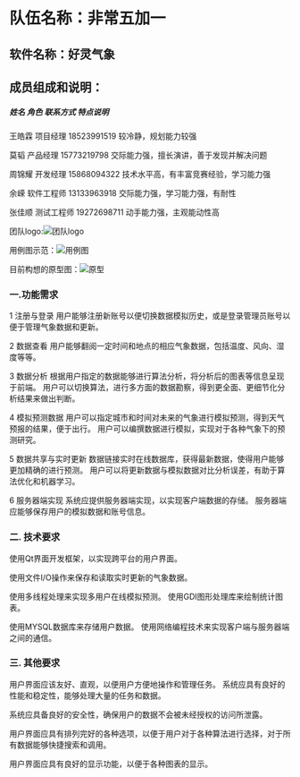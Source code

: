 # 队伍名称：非常五加一

##  软件名称：好灵气象

##  成员组成和说明：

#####  姓名 角色 联系方式 特点说明 

王皓霖	 项目经理 	18523991519 	较冷静，规划能力较强 

莫韬 	    产品经理 	15773219798 	交际能力强，擅长演讲，善于发现并解决问题

周锦耀 	    开发经理 	15868094322 	技术水平高，有丰富竞赛经验，学习能力强 

余嵘 	    软件工程师      13133963918	 交际能力强，学习能力强，有耐性 

张佳顺 	测试工程师      19272698711 	动手能力强，主观能动性高

团队logo:![团队logo](团队相关介绍/团队logo.png)

用例图示范：![用例图](产品大致介绍/用例图.png)

目前构想的原型图：![原型](产品大致介绍/原型.png)

### 一.功能需求 

1 注册与登录 用户能够注册新账号以便切换数据模拟历史，或是登录管理员账号以便于管理气象数据和更新。

 2 数据查看 用户能够翻阅一定时间和地点的相应气象数据，包括温度、风向、湿度等等。

 3 数据分析 根据用户指定的数据能够进行算法分析，将分析后的图表等信息呈现于前端。 用户可以切换算法，进行多方面的数据勘察，得到更全面、更细节化分析结果来做出判断。 

4 模拟预测数据 用户可以指定城市和时间对未来的气象进行模拟预测，得到天气预报的结果，便于出行。 用户可以编撰数据进行模拟，实现对于各种气象下的预测研究。

 5 数据共享与实时更新 数据链接实时在线数据库，获得最新数据，使得用户能够更加精确的进行预测。 用户可以将更新数据与模拟数据对比分析误差，有助于算法优化和机器学习。

 6 服务器端实现 系统应提供服务器端实现，以实现客户端数据的存储。 服务器端应能够保存用户的模拟数据和账号信息。

###  二. 技术要求 

使用Qt界面开发框架，以实现跨平台的用户界面。

 使用文件I/O操作来保存和读取实时更新的气象数据。 

使用多线程处理来实现多用户在线模拟预测。 使用GDI图形处理库来绘制统计图表。 

使用MYSQL数据库来存储用户数据。 使用网络编程技术来实现客户端与服务器端之间的通信。 

### 三. 其他要求 

用户界面应该友好、直观，以便用户方便地操作和管理任务。 系统应具有良好的性能和稳定性，能够处理大量的任务和数据。 

系统应具备良好的安全性，确保用户的数据不会被未经授权的访问所泄露。

 用户界面应具有排列完好的各种选项，以便于用户对于各种算法进行选择，对于所有数据能够快捷搜索和调用。 

用户界面应具有良好的显示功能，以便于各种图表的显示。

